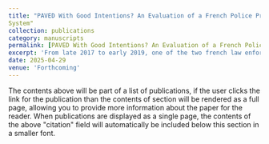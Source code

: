 ```yaml
---
title: "PAVED With Good Intentions? An Evaluation of a French Police Predictive Policing"
System"
collection: publications
category: manuscripts
permalink: [PAVED With Good Intentions? An Evaluation of a French Police Predictive Policing (R&R at International Review of Law and Economics)](https://papers.ssrn.com/sol3/papers.cfm?abstract_id=5234412)
excerpt: 'From late 2017 to early 2019, one of the two french law enforcement agencies (the Gendarmerie) tested in 11 out of 101 departments a predictive policing system named PAVED. The system designed by the Gendarmerie predicts burglaries and vehicle thefts with the stated objective of better allocating patrols and thus increasing deterrence. We use month-law enforcement jurisdiction area panel data to evaluate whether the system produces the expected reduction in these thefts. Using a TWFE approach and considering several alternative counterfactuals, our results consistently indicate no detectable effect of PAVED on burglaries. With regard to vehicle theft, small variations are observed following the implementation of PAVED, but these variations are not consistent or robust across the different counterfactuals considered.'
date: 2025-04-29
venue: 'Forthcoming'
---
```

The contents above will be part of a list of publications, if the user clicks the link for the publication than the contents of section will be rendered as a full page, allowing you to provide more information about the paper for the reader. When publications are displayed as a single page, the contents of the above "citation" field will automatically be included below this section in a smaller font.
